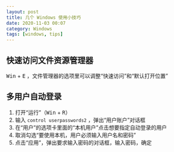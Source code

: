 ```yaml
---
layout: post
title: 几个 Windows 使用小技巧
date: 2020-11-03 00:07
category: Windows
tags: [windows, tips]
---
```


## 快速访问文件资源管理器

<kbd>Win</kbd> + <kbd>E</kbd> ，文件管理器的选项里可以调整“快速访问”和“默认打开位置”


## 多用户自动登录

1. 打开“运行”（<kbd>Win</kbd> + <kbd>R</kbd>）
1. 输入 ```control userpasswords2``` ，弹出“用户账户”对话框
1. 在“用户”的选项卡里面的“本机用户”点击想要指定自动登录的用户
1. 取消勾选“要使用本机，用户必须输入用户名和密码”
1. 点击“应用”，弹出要求输入密码的对话框，输入密码，确定